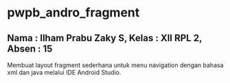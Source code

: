 # pwpb_andro_fragment
Nama : Ilham Prabu Zaky S, Kelas : XII RPL 2, Absen : 15
-
Membuat layout fragment sederhana untuk menu navigation dengan bahasa xml dan java melalui IDE Android Studio.
